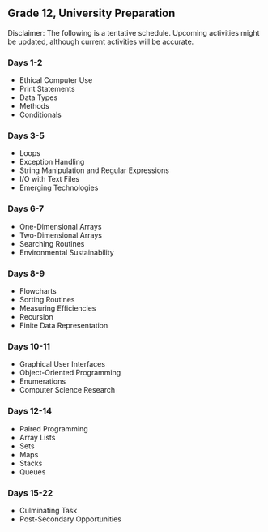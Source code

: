 ## Grade 12, University Preparation

Disclaimer: The following is a tentative schedule. Upcoming activities might be updated, although current activities will be accurate.

### Days 1-2

* Ethical Computer Use
* Print Statements
* Data Types
* Methods
* Conditionals

### Days 3-5

* Loops
* Exception Handling
* String Manipulation and Regular Expressions
* I/O with Text Files
* Emerging Technologies

### Days 6-7

* One-Dimensional Arrays
* Two-Dimensional Arrays
* Searching Routines
* Environmental Sustainability

### Days 8-9

* Flowcharts
* Sorting Routines
* Measuring Efficiencies
* Recursion
* Finite Data Representation

### Days 10-11

* Graphical User Interfaces
* Object-Oriented Programming
* Enumerations
* Computer Science Research

### Days 12-14

* Paired Programming
* Array Lists
* Sets
* Maps
* Stacks
* Queues

### Days 15-22

* Culminating Task
* Post-Secondary Opportunities
